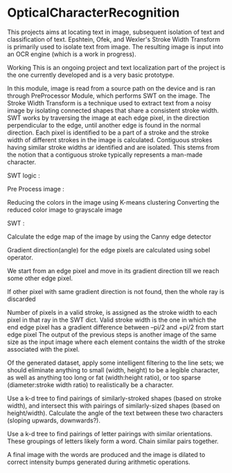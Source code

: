 # OpticalCharacterRecognition
This projects aims at locating text in image, subsequent isolation of text and classification of text. Epshtein, Ofek, and Wexler's Stroke Width Transform is primarily used to isolate text from image. The resulting image is input into an OCR engine (which is a work in progress).

Working
This is an ongoing project and text localization part of the project is the one currently developed and is a very basic prototype.

In this module, image is read from a source path on the device and is ran through PreProcessor Module, which performs SWT on the image.
The Stroke Width Transform is a technique used to extract text from a noisy image by isolating connected shapes that share a consistent stroke width. SWT works by traversing the image at each edge pixel, in the direction perpendicular to the edge, until another edge is found in the normal direction. Each pixel is identified to be a part of a stroke and the stroke width of different strokes in the image is calculated. Contiguous strokes having similar stroke widths ar identified and are isolated. This stems from the notion that a contiguous stroke typically represents a man-made character.

SWT logic :

Pre Process image :

Reducing the colors in the image using K-means clustering
Converting the reduced color image to grayscale image

SWT : 

Calculate the edge map of the image by using the Canny edge detector

Gradient direction(angle) for the edge pixels are  calculated using sobel operator.

We start from an edge pixel and move in its gradient direction till we reach some other edge pixel.

If other pixel with same gradient direction is not found, then the whole ray is discarded

Number of pixels in a valid stroke, is assigned as the stroke width to each pixel in that ray in the SWT dict. Valid stroke width is the one in which the end edge pixel has a gradient difference between –pi/2 and +pi/2 from start edge pixel The output of the previous steps is another image of the same size as the input image where each element contains the width of the stroke associated with the pixel.

Of the generated dataset, apply some intelligent filtering to the line sets; we should eliminate anything to small (width, height) to be a legible character, as well as anything too long or fat (width:height ratio), or too sparse (diameter:stroke width ratio) to realistically be a character.

Use a k-d tree to find pairings of similarly-stroked shapes (based on stroke width), and intersect this with pairings of similarly-sized shapes (based on height/width). Calculate the angle of the text between these two characters (sloping upwards, downwards?).

Use a k-d tree to find pairings of letter pairings with similar orientations. These groupings of letters likely form a word. Chain similar pairs together.

A final image with the words are produced and the image is dilated to correct intensity bumps generated during arithmetic operations.




